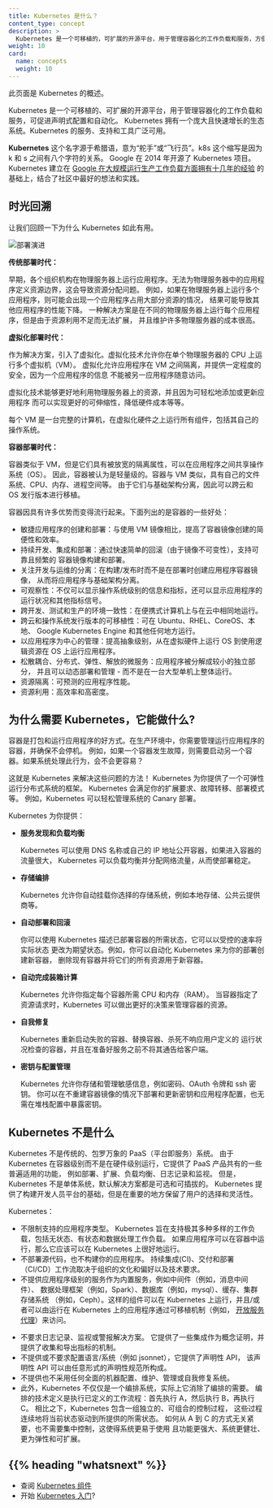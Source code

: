```yaml
---
title: Kubernetes 是什么？
content_type: concept
description: >
  Kubernetes 是一个可移植的，可扩展的开源平台，用于管理容器化的工作负载和服务，方便了声明式配置和自动化。它拥有一个庞大且快速增长的生态系统。Kubernetes 的服务，支持和工具广泛可用。
weight: 10
card:
  name: concepts
  weight: 10
---
```

<!--
reviewers:
- bgrant0607
- mikedanese
title: What is Kubernetes
content_type: concept
weight: 10
card:
  name: concepts
  weight: 10
-->

<!-- overview -->
<!--
This page is an overview of Kubernetes.
-->
此页面是 Kubernetes 的概述。


<!-- body -->
<!--
Kubernetes is a portable, extensible, open-source platform for managing containerized workloads and services, that facilitates both declarative configuration and automation. It has a large, rapidly growing ecosystem. Kubernetes services, support, and tools are widely available.
-->
Kubernetes 是一个可移植的、可扩展的开源平台，用于管理容器化的工作负载和服务，可促进声明式配置和自动化。
Kubernetes 拥有一个庞大且快速增长的生态系统。Kubernetes 的服务、支持和工具广泛可用。

<!--
The name Kubernetes originates from Greek, meaning helmsman or pilot. K8s as an abbreviation results from counting the eight letters between the "K" and the "s". Google open-sourced the Kubernetes project in 2014. Kubernetes combines [over 15 years of Google's experience](/blog/2015/04/borg-predecessor-to-kubernetes/) running production workloads at scale with best-of-breed ideas and practices from the community.
-->
**Kubernetes** 这个名字源于希腊语，意为“舵手”或“飞行员”。k8s 这个缩写是因为 k 和 s 之间有八个字符的关系。
Google 在 2014 年开源了 Kubernetes 项目。Kubernetes 建立在
[Google 在大规模运行生产工作负载方面拥有十几年的经验](https://research.google/pubs/pub43438)
的基础上，结合了社区中最好的想法和实践。

<!--
## Going back in time
Let's take a look at why Kubernetes is so useful by going back in time.
-->
## 时光回溯

让我们回顾一下为什么 Kubernetes 如此有用。

<!--
![Deployment evolution](/images/docs/Container_Evolution.svg)
-->
![部署演进](/images/docs/Container_Evolution.svg)

<!--
**Traditional deployment era:**

Early on, organizations ran applications on physical servers. There was no way to define resource boundaries for applications in a physical server, and this caused resource allocation issues. For example, if multiple applications run on a physical server, there can be instances where one application would take up most of the resources, and as a result, the other applications would underperform. A solution for this would be to run each application on a different physical server. But this did not scale as resources were underutilized, and it was expensive for organizations to maintain many physical servers.
-->
**传统部署时代：**

早期，各个组织机构在物理服务器上运行应用程序。无法为物理服务器中的应用程序定义资源边界，这会导致资源分配问题。
例如，如果在物理服务器上运行多个应用程序，则可能会出现一个应用程序占用大部分资源的情况，
结果可能导致其他应用程序的性能下降。
一种解决方案是在不同的物理服务器上运行每个应用程序，但是由于资源利用不足而无法扩展，
并且维护许多物理服务器的成本很高。

<!--
**Virtualized deployment era:**
As a solution, virtualization was introduced. It allows you to run multiple Virtual Machines (VMs) on a single physical server's CPU. Virtualization allows applications to be isolated between VMs and provides a level of security as the information of one application cannot be freely accessed by another application.
-->
**虚拟化部署时代：**

作为解决方案，引入了虚拟化。虚拟化技术允许你在单个物理服务器的 CPU 上运行多个虚拟机（VM）。
虚拟化允许应用程序在 VM 之间隔离，并提供一定程度的安全，因为一个应用程序的信息
不能被另一应用程序随意访问。

<!--
Virtualization allows better utilization of resources in a physical server and allows better scalability because an application can be added or updated easily, reduces hardware costs, and much more.

Each VM is a full machine running all the components, including its own operating system, on top of the virtualized hardware.
-->
虚拟化技术能够更好地利用物理服务器上的资源，并且因为可轻松地添加或更新应用程序
而可以实现更好的可伸缩性，降低硬件成本等等。

每个 VM 是一台完整的计算机，在虚拟化硬件之上运行所有组件，包括其自己的操作系统。

<!--
**Container deployment era:**
Containers are similar to VMs, but they have relaxed isolation properties to share the Operating System (OS) among the applications. Therefore, containers are considered lightweight. Similar to a VM, a container has its own filesystem, CPU, memory, process space, and more. As they are decoupled from the underlying infrastructure, they are portable across clouds and OS distributions.
-->
**容器部署时代：**

容器类似于 VM，但是它们具有被放宽的隔离属性，可以在应用程序之间共享操作系统（OS）。
因此，容器被认为是轻量级的。容器与 VM 类似，具有自己的文件系统、CPU、内存、进程空间等。
由于它们与基础架构分离，因此可以跨云和 OS 发行版本进行移植。

<!--
Containers are becoming popular because they have many benefits. Some of the container benefits are listed below:
-->
容器因具有许多优势而变得流行起来。下面列出的是容器的一些好处：

<!--
* Agile application creation and deployment: increased ease and efficiency of container image creation compared to VM image use.
* Continuous development, integration, and deployment: provides for reliable and frequent container image build and deployment with quick and easy rollbacks (due to image immutability).
* Dev and Ops separation of concerns: create application container images at build/release time rather than deployment time, thereby decoupling applications from infrastructure.
* Observability: not only surfaces OS-level information and metrics, but also application health and other signals.
* Environmental consistency across development, testing, and production: Runs the same on a laptop as it does in the cloud.
* Cloud and OS distribution portability: Runs on Ubuntu, RHEL, CoreOS, on-prem, Google Kubernetes Engine, and anywhere else.
* Application-centric management: Raises the level of abstraction from running an OS on virtual hardware to running an application on an OS using logical resources.
* Loosely coupled, distributed, elastic, liberated micro-services: applications are broken into smaller, independent pieces and can be deployed and managed dynamically – not a monolithic stack running on one big single-purpose machine.
* Resource isolation: predictable application performance.
* Resource utilization: high efficiency and density.
-->
* 敏捷应用程序的创建和部署：与使用 VM 镜像相比，提高了容器镜像创建的简便性和效率。
* 持续开发、集成和部署：通过快速简单的回滚（由于镜像不可变性），支持可靠且频繁的
  容器镜像构建和部署。
* 关注开发与运维的分离：在构建/发布时而不是在部署时创建应用程序容器镜像，
  从而将应用程序与基础架构分离。
* 可观察性：不仅可以显示操作系统级别的信息和指标，还可以显示应用程序的运行状况和其他指标信号。
* 跨开发、测试和生产的环境一致性：在便携式计算机上与在云中相同地运行。
* 跨云和操作系统发行版本的可移植性：可在 Ubuntu、RHEL、CoreOS、本地、
  Google Kubernetes Engine 和其他任何地方运行。
* 以应用程序为中心的管理：提高抽象级别，从在虚拟硬件上运行 OS 到使用逻辑资源在
  OS 上运行应用程序。
* 松散耦合、分布式、弹性、解放的微服务：应用程序被分解成较小的独立部分，
  并且可以动态部署和管理 - 而不是在一台大型单机上整体运行。
* 资源隔离：可预测的应用程序性能。
* 资源利用：高效率和高密度。

<!--
## Why you need Kubernetes and what can it do
-->
## 为什么需要 Kubernetes，它能做什么?

<!--
Containers are a good way to bundle and run your applications. In a production environment, you need to manage the containers that run the applications and ensure that there is no downtime. For example, if a container goes down, another container needs to start. Wouldn't it be easier if this behavior was handled by a system?
-->
容器是打包和运行应用程序的好方式。在生产环境中，你需要管理运行应用程序的容器，并确保不会停机。
例如，如果一个容器发生故障，则需要启动另一个容器。如果系统处理此行为，会不会更容易？

<!--
That's how Kubernetes comes to the rescue! Kubernetes provides you with a framework to run distributed systems resiliently. It takes care of your scaling requirements, failover, deployment patterns, and more. For example, Kubernetes can easily manage a canary deployment for your system.
-->
这就是 Kubernetes 来解决这些问题的方法！
Kubernetes 为你提供了一个可弹性运行分布式系统的框架。
Kubernetes 会满足你的扩展要求、故障转移、部署模式等。
例如，Kubernetes 可以轻松管理系统的 Canary 部署。

<!--
Kubernetes provides you with:
-->
Kubernetes 为你提供：

<!--
* **Service discovery and load balancing**
Kubernetes can expose a container using the DNS name or using their own IP address. If traffic to a container is high, Kubernetes is able to load balance and distribute the network traffic so that the deployment is stable.
-->
* **服务发现和负载均衡**

  Kubernetes 可以使用 DNS 名称或自己的 IP 地址公开容器，如果进入容器的流量很大，
  Kubernetes 可以负载均衡并分配网络流量，从而使部署稳定。

<!--
* **Storage orchestration**
Kubernetes allows you to automatically mount a storage system of your choice, such as local storages, public cloud providers, and more.
-->
* **存储编排**

  Kubernetes 允许你自动挂载你选择的存储系统，例如本地存储、公共云提供商等。

<!--
* **Automated rollouts and rollbacks**
You can describe the desired state for your deployed containers using Kubernetes, and it can change the actual state to the desired state at a controlled rate. For example, you can automate Kubernetes to create new containers for your deployment, remove existing containers, and adopt all their resources to the new container.
-->
* **自动部署和回滚**

  你可以使用 Kubernetes 描述已部署容器的所需状态，它可以以受控的速率将实际状态
  更改为期望状态。例如，你可以自动化 Kubernetes 来为你的部署创建新容器，
  删除现有容器并将它们的所有资源用于新容器。

<!--
* **Automatic bin packing**
Kubernetes allows you to specify how much CPU and memory (RAM) each container needs. When containers have resource requests specified, Kubernetes can make better decisions to manage the resources for containers.
-->
* **自动完成装箱计算**

  Kubernetes 允许你指定每个容器所需 CPU 和内存（RAM）。
  当容器指定了资源请求时，Kubernetes 可以做出更好的决策来管理容器的资源。

<!--
* **Self-healing**
Kubernetes restarts containers that fail, replaces containers, kills containers that don’t respond to your user-defined health check, and doesn’t advertise them to clients until they are ready to serve.
-->
* **自我修复**

  Kubernetes 重新启动失败的容器、替换容器、杀死不响应用户定义的
  运行状况检查的容器，并且在准备好服务之前不将其通告给客户端。

<!--
* **Secret and configuration management**
Kubernetes lets you store and manage sensitive information, such as passwords, OAuth tokens, and Secure Shell Protocol (SSH) keys. You can deploy and update secrets and application configuration without rebuilding your container images, and without exposing secrets in your stack configuration.
-->
* **密钥与配置管理**

  Kubernetes 允许你存储和管理敏感信息，例如密码、OAuth 令牌和 ssh 密钥。
  你可以在不重建容器镜像的情况下部署和更新密钥和应用程序配置，也无需在堆栈配置中暴露密钥。

<!--
## What Kubernetes is not
-->
## Kubernetes 不是什么

<!--
Kubernetes is not a traditional, all-inclusive PaaS (Platform as a Service) system. Since Kubernetes operates at the container level rather than at the hardware level, it provides some generally applicable features common to PaaS offerings, such as deployment, scaling, load balancing, logging, and monitoring. However, Kubernetes is not monolithic, and these default solutions are optional and pluggable. Kubernetes provides the building blocks for building developer platforms, but preserves user choice and flexibility where it is important.
-->
Kubernetes 不是传统的、包罗万象的 PaaS（平台即服务）系统。
由于 Kubernetes 在容器级别而不是在硬件级别运行，它提供了 PaaS 产品共有的一些普遍适用的功能，
例如部署、扩展、负载均衡、日志记录和监视。
但是，Kubernetes 不是单体系统，默认解决方案都是可选和可插拔的。
Kubernetes 提供了构建开发人员平台的基础，但是在重要的地方保留了用户的选择和灵活性。

<!--
Kubernetes:
-->
Kubernetes：

<!--
* Does not limit the types of applications supported. Kubernetes aims to support an extremely diverse variety of workloads, including stateless, stateful, and data-processing workloads. If an application can run in a container, it should run great on Kubernetes.
* Does not deploy source code and does not build your application. Continuous Integration, Delivery, and Deployment (CI/CD) workflows are determined by organization cultures and preferences as well as technical requirements.
* Does not provide application-level services, such as middleware (for example, message buses), data-processing frameworks (for example, Spark), databases (for example, mysql), caches, nor cluster storage systems (for example, Ceph) as built-in services. Such components can run on Kubernetes, and/or can be accessed by applications running on Kubernetes through portable mechanisms, such as the Open Service Broker.
-->
* 不限制支持的应用程序类型。
  Kubernetes 旨在支持极其多种多样的工作负载，包括无状态、有状态和数据处理工作负载。
  如果应用程序可以在容器中运行，那么它应该可以在 Kubernetes 上很好地运行。
* 不部署源代码，也不构建你的应用程序。
  持续集成(CI)、交付和部署（CI/CD）工作流取决于组织的文化和偏好以及技术要求。
* 不提供应用程序级别的服务作为内置服务，例如中间件（例如，消息中间件）、
  数据处理框架（例如，Spark）、数据库（例如，mysql）、缓存、集群存储系统
  （例如，Ceph）。这样的组件可以在 Kubernetes 上运行，并且/或者可以由运行在
  Kubernetes 上的应用程序通过可移植机制（例如，
  [开放服务代理](https://openservicebrokerapi.org/)）来访问。
<!--
* Does not dictate logging, monitoring, or alerting solutions. It provides some integrations as proof of concept, and mechanisms to collect and export metrics.
* Does not provide nor mandate a configuration language/system (for example, jsonnet). It provides a declarative API that may be targeted by arbitrary forms of declarative specifications.
* Does not provide nor adopt any comprehensive machine configuration, maintenance, management, or self-healing systems.
* Additionally, Kubernetes is not a mere orchestration system. In fact, it eliminates the need for orchestration. The technical definition of orchestration is the execution of a defined workflow: first do A, then B, then C. In contrast, Kubernetes comprises a set of independent, composable control processes that continuously drive the current state towards the provided desired state. It shouldn’t matter how you get from A to C. Centralized control is also not required. This results in a system that is easier to use and more powerful, robust, resilient, and extensible.
-->
* 不要求日志记录、监视或警报解决方案。
  它提供了一些集成作为概念证明，并提供了收集和导出指标的机制。
* 不提供或不要求配置语言/系统（例如 jsonnet），它提供了声明性 API，
  该声明性 API 可以由任意形式的声明性规范所构成。
* 不提供也不采用任何全面的机器配置、维护、管理或自我修复系统。
* 此外，Kubernetes 不仅仅是一个编排系统，实际上它消除了编排的需要。
  编排的技术定义是执行已定义的工作流程：首先执行 A，然后执行 B，再执行 C。
  相比之下，Kubernetes 包含一组独立的、可组合的控制过程，
  这些过程连续地将当前状态驱动到所提供的所需状态。
  如何从 A 到 C 的方式无关紧要，也不需要集中控制，这使得系统更易于使用
  且功能更强大、系统更健壮、更为弹性和可扩展。

## {{% heading "whatsnext" %}}

<!--
*   Take a look at the [Kubernetes Components](/docs/concepts/overview/components/)
*   Ready to [Get Started](/docs/setup/)?
-->
* 查阅 [Kubernetes 组件](/zh/docs/concepts/overview/components/)
* 开始 [Kubernetes 入门](/zh/docs/setup/)?
